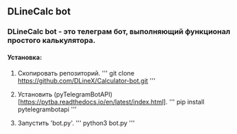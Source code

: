 ## DLineCalc bot
### DLineCalc bot - это телеграм бот, выполняющий функционал простого калькулятора.

#### Установка:
1. Скопировать репозиторий.
'''
git clone https://github.com/DLineX/Calculator-bot.git
'''

2. Установить (pyTelegramBotAPI)[https://pytba.readthedocs.io/en/latest/index.html].
'''
pip install pytelegrambotapi
'''

3. Запустить 'bot.py'.
'''
python3 bot.py
'''
